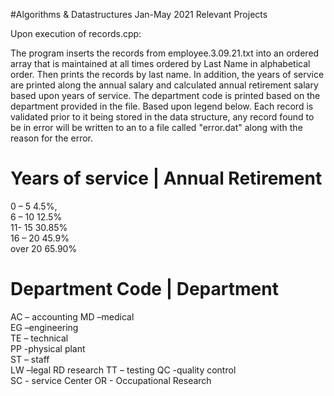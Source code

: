 #Algorithms & Datastructures Jan-May 2021 Relevant Projects 


Upon execution of records.cpp: 

The program inserts the records from employee.3.09.21.txt  into an ordered array that is maintained  at all times ordered by Last Name  in alphabetical order. Then prints the records by last name.  In addition, the years of service are printed along the annual salary and calculated annual retirement salary based upon years of service. The department code is printed based on the department provided in the file. Based upon legend below. Each record is validated prior to it being stored in the data structure, any record found to be in error will be written to an to a file called "error.dat" along with the reason for the error.

# Years of service |  Annual Retirement  
 0 – 5    4.5%,  
6 – 10  12.5%    
11- 15  30.85%  
16 – 20 45.9%   
over 20 65.90% 

# Department Code   |  Department  
AC – accounting 
MD –medical  
EG –engineering    
TE – technical   
PP -physical plant   
ST – staff   
LW –legal 
RD research 
TT – testing 
QC -quality control  
SC - service Center 
OR - Occupational Research

